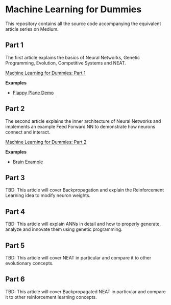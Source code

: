 
# Machine Learning for Dummies

This repository contains all the source code accompanying
the equivalent article series on Medium.


## Part 1

The first article explains the basics of Neural Networks,
Genetic Programming, Evolution, Competitive Systems and
NEAT.

[Machine Learning for Dummies: Part 1](https://medium.com/@cookiengineer/machine-learning-for-dummies-part-1-dbaca076ec07)

**Examples**

- [Flappy Plane Demo](https://github.com/cookiengineer/talks/tree/master/demo/flappy-plane)


## Part 2

The second article explains the inner architecture of
Neural Networks and implements an example Feed Forward NN
to demonstrate how neurons connect and interact.

[Machine Learning for Dummies: Part 2](https://medium.com/@cookiengineer/machine-learning-for-dummies-part-2-270165fc1700)

**Examples**

- [Brain Example](/part-02/source/Brain.js)


## Part 3

TBD: This article will cover Backpropagation and explain
the Reinforcement Learning idea to modify neuron weights.


## Part 4

TBD: This article will explain ANNs in detail and how to
properly generate, analyze and innovate them using genetic
programming.


## Part 5

TBD: This article will cover NEAT in particular and compare
it to other evolutionary concepts.


## Part 6

TBD: This article will cover Backpropagated NEAT in particular
and compare it to other reinforcement learning concepts.

